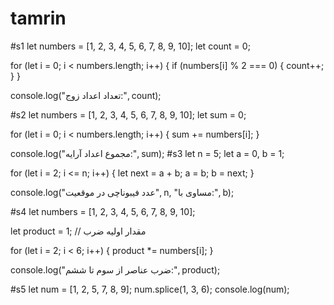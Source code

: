 # tamrin
#s1
let numbers = [1, 2, 3, 4, 5, 6, 7, 8, 9, 10];
let count = 0;

for (let i = 0; i < numbers.length; i++) {
    if (numbers[i] % 2 === 0) {
        count++;
    }
}

console.log("تعداد اعداد زوج:", count);

#s2
let numbers = [1, 2, 3, 4, 5, 6, 7, 8, 9, 10];
let sum = 0;

for (let i = 0; i < numbers.length; i++) {
    sum += numbers[i];
}

console.log("مجموع اعداد آرایه:", sum);
#s3
let n = 5;
let a = 0, b = 1;

for (let i = 2; i <= n; i++) {
    let next = a + b;
    a = b;
    b = next;
}

console.log("عدد فیبوناچی در موقعیت", n, "مساوی با:", b);

#s4
let numbers = [1, 2, 3, 4, 5, 6, 7, 8, 9, 10];

let product = 1; // مقدار اولیه ضرب

for (let i = 2; i < 6; i++) {
    product *= numbers[i];
}

console.log("ضرب عناصر از سوم تا ششم:", product);

#s5
let num = [1, 2, 5, 7, 8, 9];
num.splice(1, 3, 6);
console.log(num);



